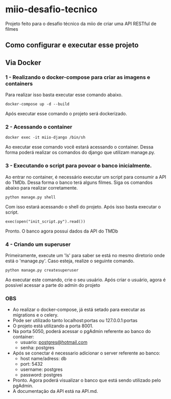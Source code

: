 # miio-desafio-tecnico
Projeto feito para o desafio técnico da miio de criar uma API RESTful de filmes

## Como configurar e executar esse projeto
## Via Docker
### 1 - Realizando o docker-compose para criar as imagens e containers
Para realizar isso basta executar esse comando abaixo.
```
docker-compose up -d --build       
```
Após executar esse comando o projeto será dockerizado.
### 2 - Acessando o container
```
docker exec -it miio-django /bin/sh
```
Ao executar esse comando você estará acessando o container.
Dessa forma poderá realizar os comandos do django que utilizam manage.py.
### 3 - Executando o script para povoar o banco inicialmente.
Ao entrar no container, é necessário executar um script para consumir a API do TMDb.
Dessa forma o banco terá alguns filmes.
Siga os comandos abaixo para realizar corretamente.
```
python manage.py shell
```
Com isso estará acessando o shell do projeto.
Após isso basta executar o script.
```
exec(open("init_script.py").read())
```
Pronto. O banco agora possui dados da API do TMDb
### 4 - Criando um superuser
Primeiramente, execute um 'ls' para saber se está no mesmo diretorio onde está o 'manage.py'.
Caso esteja, realize o seguinte comando.
```
python manage.py createsuperuser
```
Ao executar este comando, crie o seu usuário.
Após criar o usuário, agora é possivel acessar a parte do admin do projeto
### OBS
  - Ao realizar o docker-compose, já está setado para executar as migrations e o celery.
  - Pode ser utilizado tanto localhost:portas ou 127.0.0.1:portas
  - O projeto está utilizando a porta 8001.
  - Na porta 5050, poderá acessar o pgAdmin referente ao banco do container:
    - usuario: postgres@hotmail.com
    - senha: postgres
  - Após se conectar é necessario adicionar o server referente ao banco:
    - host name/adress: db
    - port: 5432
    - username: postgres
    - password: postgres
  - Pronto. Agora poderá visualizar o banco que está sendo utilizado pelo pgAdmin.
  - A documentação da API está na API.md.
